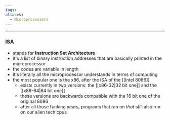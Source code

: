 ```yaml
---
tags: 
aliases:
  - Microprocessors
---
```

---

### ISA

- stands for **Instruction Set Architecture**
- it's a list of binary instruction addresses that are basically printed in the microprocessor
- the codes are variable in length
- it's literally all the microprocessor understands in terms of computing
- the most popular one is the x86, after the ISA of the [[Intel 8086]]
	- exists currently in two versions: the [[x86-32|32 bit one]] and the [[x86-64|64 bit one]]
	- those versions are backwards compatible with the 16 bit one of the original 8086
	- after all those fucking years, programs that ran on _that_ still also run on our alien tech cpus
